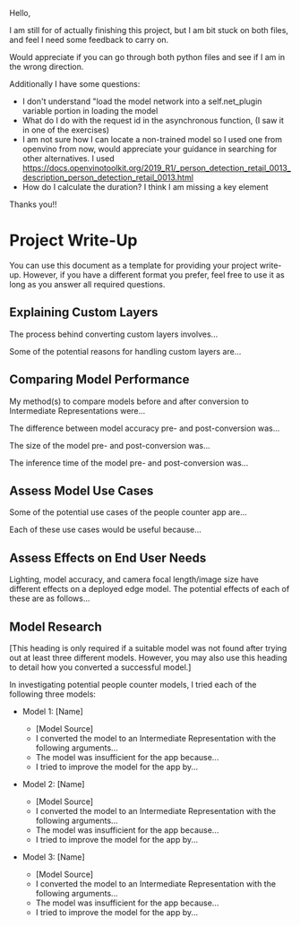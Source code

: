 Hello,

I am still for of actually finishing this project, but I am bit stuck on both files, and feel I need some feedback to carry on.

Would appreciate if you can go through both python files and see if I am in the wrong direction.

Additionally I have some questions:
- I don't understand "load the model network into a self.net_plugin variable portion in loading the model
- What do I do with the request id in the asynchronous function, (I saw it in one of the exercises) 
- I am not sure how I can locate a non-trained model so I used one from openvino from now, would appreciate your guidance in searching for other alternatives. I used https://docs.openvinotoolkit.org/2019_R1/_person_detection_retail_0013_description_person_detection_retail_0013.html
- How do I calculate the duration? I think I am missing a key element

Thanks you!!










# Project Write-Up

You can use this document as a template for providing your project write-up. However, if you
have a different format you prefer, feel free to use it as long as you answer all required
questions.

## Explaining Custom Layers

The process behind converting custom layers involves...

Some of the potential reasons for handling custom layers are...

## Comparing Model Performance

My method(s) to compare models before and after conversion to Intermediate Representations
were...

The difference between model accuracy pre- and post-conversion was...

The size of the model pre- and post-conversion was...

The inference time of the model pre- and post-conversion was...

## Assess Model Use Cases

Some of the potential use cases of the people counter app are...

Each of these use cases would be useful because...

## Assess Effects on End User Needs

Lighting, model accuracy, and camera focal length/image size have different effects on a
deployed edge model. The potential effects of each of these are as follows...

## Model Research

[This heading is only required if a suitable model was not found after trying out at least three
different models. However, you may also use this heading to detail how you converted 
a successful model.]

In investigating potential people counter models, I tried each of the following three models:

- Model 1: [Name]
  - [Model Source]
  - I converted the model to an Intermediate Representation with the following arguments...
  - The model was insufficient for the app because...
  - I tried to improve the model for the app by...
  
- Model 2: [Name]
  - [Model Source]
  - I converted the model to an Intermediate Representation with the following arguments...
  - The model was insufficient for the app because...
  - I tried to improve the model for the app by...

- Model 3: [Name]
  - [Model Source]
  - I converted the model to an Intermediate Representation with the following arguments...
  - The model was insufficient for the app because...
  - I tried to improve the model for the app by...
